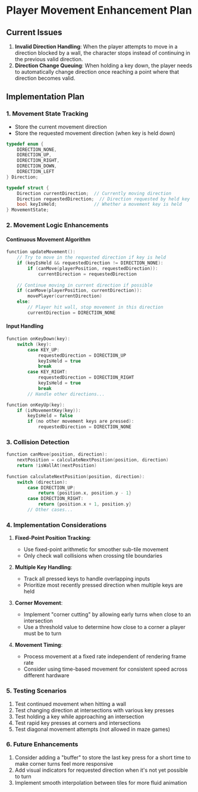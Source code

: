 # Player Movement Enhancement Plan

## Current Issues

1. **Invalid Direction Handling**: When the player attempts to move in a direction blocked by a wall, the character stops instead of continuing in the previous valid direction.
2. **Direction Change Queuing**: When holding a key down, the player needs to automatically change direction once reaching a point where that direction becomes valid.

## Implementation Plan

### 1. Movement State Tracking

- Store the current movement direction
- Store the requested movement direction (when key is held down)

```c
typedef enum {
    DIRECTION_NONE,
    DIRECTION_UP,
    DIRECTION_RIGHT,
    DIRECTION_DOWN,
    DIRECTION_LEFT
} Direction;

typedef struct {
    Direction currentDirection;  // Currently moving direction
    Direction requestedDirection;  // Direction requested by held key
    bool keyIsHeld;              // Whether a movement key is held
} MovementState;
```

### 2. Movement Logic Enhancements

#### Continuous Movement Algorithm

```c
function updateMovement():
    // Try to move in the requested direction if key is held
    if (keyIsHeld && requestedDirection != DIRECTION_NONE):
        if (canMove(playerPosition, requestedDirection)):
            currentDirection = requestedDirection
    
    // Continue moving in current direction if possible
    if (canMove(playerPosition, currentDirection)):
        movePlayer(currentDirection)
    else:
        // Player hit wall, stop movement in this direction
        currentDirection = DIRECTION_NONE
```

#### Input Handling

```c
function onKeyDown(key):
    switch (key):
        case KEY_UP:
            requestedDirection = DIRECTION_UP
            keyIsHeld = true
            break
        case KEY_RIGHT:
            requestedDirection = DIRECTION_RIGHT
            keyIsHeld = true
            break
        // Handle other directions...

function onKeyUp(key):
    if (isMovementKey(key)):
        keyIsHeld = false
        if (no other movement keys are pressed):
            requestedDirection = DIRECTION_NONE
```

### 3. Collision Detection

```c
function canMove(position, direction):
    nextPosition = calculateNextPosition(position, direction)
    return !isWallAt(nextPosition)
    
function calculateNextPosition(position, direction):
    switch (direction):
        case DIRECTION_UP:
            return {position.x, position.y - 1}
        case DIRECTION_RIGHT:
            return {position.x + 1, position.y}
        // Other cases...
```

### 4. Implementation Considerations

1. **Fixed-Point Position Tracking**:
   - Use fixed-point arithmetic for smoother sub-tile movement
   - Only check wall collisions when crossing tile boundaries

2. **Multiple Key Handling**:
   - Track all pressed keys to handle overlapping inputs
   - Prioritize most recently pressed direction when multiple keys are held

3. **Corner Movement**:
   - Implement "corner cutting" by allowing early turns when close to an intersection
   - Use a threshold value to determine how close to a corner a player must be to turn

4. **Movement Timing**:
   - Process movement at a fixed rate independent of rendering frame rate
   - Consider using time-based movement for consistent speed across different hardware

### 5. Testing Scenarios

1. Test continued movement when hitting a wall
2. Test changing direction at intersections with various key presses
3. Test holding a key while approaching an intersection
4. Test rapid key presses at corners and intersections
5. Test diagonal movement attempts (not allowed in maze games)

### 6. Future Enhancements

1. Consider adding a "buffer" to store the last key press for a short time to make corner turns feel more responsive
2. Add visual indicators for requested direction when it's not yet possible to turn
3. Implement smooth interpolation between tiles for more fluid animation
